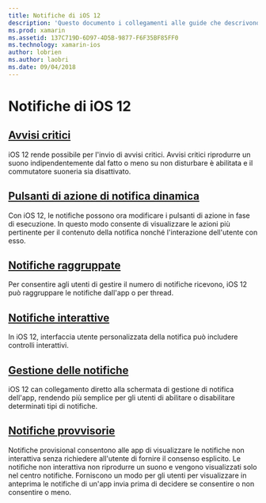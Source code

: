 ```yaml
---
title: Notifiche di iOS 12
description: 'Questo documento i collegamenti alle guide che descrivono come usare diverse funzionalità correlate alle notifiche introdotta in iOS 12: notifiche provvisorie, alle notifiche raggruppate, gestione delle notifiche, notifiche interattive, pulsanti di azione di notifica dinamici, e gli avvisi critici.'
ms.prod: xamarin
ms.assetid: 137C719D-6D97-4D5B-9877-F6F35BF85FF0
ms.technology: xamarin-ios
author: lobrien
ms.author: laobri
ms.date: 09/04/2018
---
```

# <a name="notifications-in-ios-12"></a>Notifiche di iOS 12

## <a name="critical-alertscritical-alertsmd"></a>[Avvisi critici](critical-alerts.md)

iOS 12 rende possibile per l'invio di avvisi critici. Avvisi critici riprodurre un suono indipendentemente dal fatto o meno su non disturbare è abilitata e il commutatore suoneria sia disattivato.

## <a name="dynamic-notification-action-buttonsdynamic-actionsmd"></a>[Pulsanti di azione di notifica dinamica](dynamic-actions.md)

Con iOS 12, le notifiche possono ora modificare i pulsanti di azione in fase di esecuzione.
In questo modo consente di visualizzare le azioni più pertinente per il contenuto della notifica nonché l'interazione dell'utente con esso.

## <a name="grouped-notificationsgroupedmd"></a>[Notifiche raggruppate](grouped.md)

Per consentire agli utenti di gestire il numero di notifiche ricevono, iOS 12 può raggruppare le notifiche dall'app o per thread.

## <a name="interactive-notificationsinteractivemd"></a>[Notifiche interattive](interactive.md)

In iOS 12, interfaccia utente personalizzata della notifica può includere controlli interattivi.

## <a name="notification-managementmanagementmd"></a>[Gestione delle notifiche](management.md)

iOS 12 can collegamento diretto alla schermata di gestione di notifica dell'app, rendendo più semplice per gli utenti di abilitare o disabilitare determinati tipi di notifiche.

## <a name="provisional-notificationsprovisionalmd"></a>[Notifiche provvisorie](provisional.md)

Notifiche provisional consentono alle app di visualizzare le notifiche non interattiva senza richiedere all'utente di fornire il consenso esplicito. Le notifiche non interattiva non riprodurre un suono e vengono visualizzati solo nel centro notifiche. Forniscono un modo per gli utenti per visualizzare in anteprima le notifiche di un'app invia prima di decidere se consentire o non consentire o meno.
